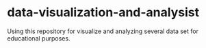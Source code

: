 # data-visualization-and-analysist
Using this repository for visualize and analyzing several data set for educational purposes.
